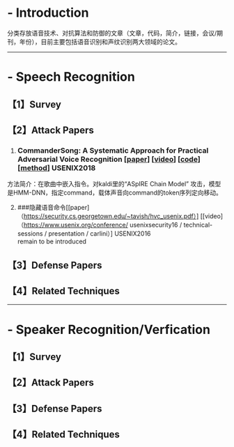 # - Introduction
分类存放语音技术、对抗算法和防御的文章（文章，代码，简介，链接，会议/期刊，年份），目前主要包括语音识别和声纹识别两大领域的论文。

---
# - Speech Recognition

## 【1】Survey
## 【2】Attack Papers
1. ### CommanderSong: A Systematic Approach for Practical Adversarial Voice Recognition [[paper](https://www.usenix.org/system/files/conference/usenixsecurity18/sec18-yuan.pdf)]  [[video](https://www.usenix.org/conference/usenixsecurity18/presentation/yuan-xuejing)] [[code]()] [[method]()] USENIX2018</br>
  方法简介：在歌曲中嵌入指令。对kaldi里的“ASpIRE Chain Model” 攻击，模型是HMM-DNN，指定command，载体声音向command的token序列定向移动。

2. ###隐藏语音命令[[paper]（https://security.cs.georgetown.edu/~tavish/hvc_usenix.pdf）] [[video] （https://www.usenix.org/conference/ usenixsecurity16 / technical-sessions / presentation / carlini）] USENIX2016 </br>
remain to be introduced
## 【3】Defense Papers
## 【4】Related Techniques

---
# - Speaker Recognition/Verfication
## 【1】Survey
## 【2】Attack Papers
## 【3】Defense Papers
## 【4】Related Techniques
